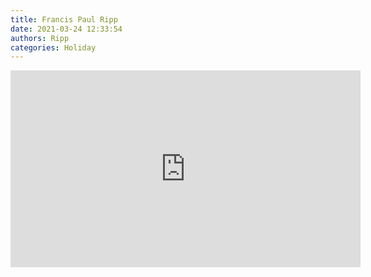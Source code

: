 ```yaml
---
title: Francis Paul Ripp
date: 2021-03-24 12:33:54
authors: Ripp
categories: Holiday
---
```


 <iframe width="560" height="315" src="https://www.youtube.com/embed/9-aaK6I4_g4" frameborder="0" allowfullscreen></iframe>